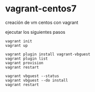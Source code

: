 # vagrant-centos7
creación de vm centos con vagrant

ejecutar los siguientes pasos

    vagrant init
    vagrant up

    vagrant plugin install vagrant-vbguest
    vagrant plugin list
    vagrant provision
    vagrant restart

    vagrant vbguest --status
    vagrant vbguest --do install
    vagrant restart
